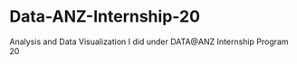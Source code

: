 # Data-ANZ-Internship-20
Analysis and Data Visualization I did under DATA@ANZ Internship Program 20
